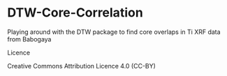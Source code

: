 # DTW-Core-Correlation
Playing around with the DTW package to find core overlaps in Ti XRF data from Babogaya

Licence

Creative Commons Attribution Licence 4.0 (CC-BY)
